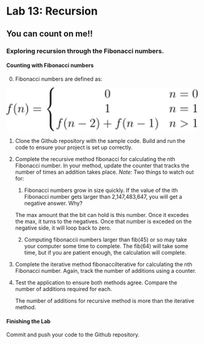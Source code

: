 # Lab 13: Recursion
## You can count on me!!
### Exploring recursion through the Fibonacci numbers.

#### Counting with Fibonacci numbers

0. Fibonacci numbers are defined as: 
  <img src="Readme-images/fib.png" />

1. Clone the Github repository with the sample code. Build and run the code to ensure your project is set up correctly. 
2. Complete the recursive method fibonacci for calculating the nth Fibonacci number.  In your method, update the counter that tracks the number of times an addition takes place. *Note:* Two things to watch out for: 
   1. Fibonacci numbers grow in size quickly. If the value of the ith Fibonacci number gets larger than 2,147,483,647, you will get a negative answer. Why?  
      

    The max amount that the bit can hold is this number. Once it excedes the max, it turns to the negatives. Once that number is exceded on the negative side, it will loop back to zero.


   2. Computing fibonaccii numbers larger than fib(45) or so may take your computer some time to complete.  The fib(64) will take some time, but if you are patient enough, the calculation will complete.  
3. Complete the iterative method fibonacciIterative for calculating the nth Fibonacci number.  Again, track the number of additions using a counter.   
4. Test the application to ensure both methods agree. Compare the number of additions required for each. 
   
    The number of additions for recursive method is more than the iterative method.
#### **Finishing the Lab**

Commit and push your code to the Github repository. 
